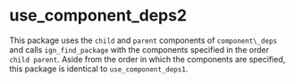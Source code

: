 # use\_component\_deps2

This package uses the `child` and `parent` components of `component\_deps`
and calls `ign_find_package` with the components specified
in the order `child parent`.
Aside from the order in which the components are specified,
this package is identical to `use_component_deps1`.
